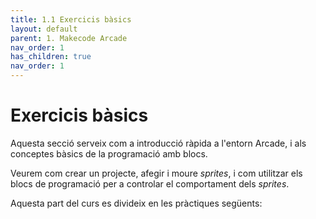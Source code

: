 ```yaml
---
title: 1.1 Exercicis bàsics
layout: default 
parent: 1. Makecode Arcade
nav_order: 1
has_children: true
nav_order: 1
---
```


# Exercicis bàsics

Aquesta secció serveix com a introducció ràpida a l'entorn Arcade, i als conceptes bàsics de la programació amb blocs.

Veurem com crear un projecte, afegir i moure _sprites_, i com utilitzar els blocs de programació per a controlar el comportament dels _sprites_.

Aquesta part del curs es divideix en les pràctiques següents:
